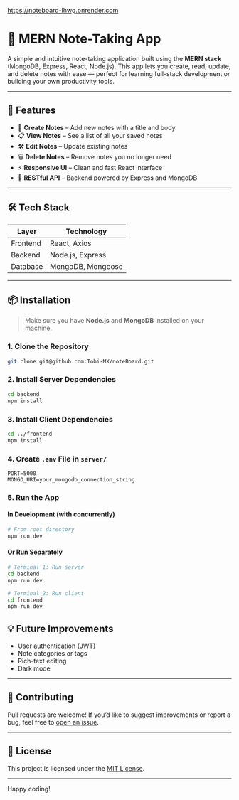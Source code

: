 https://noteboard-lhwg.onrender.com
# 📝 MERN Note-Taking App

A simple and intuitive note-taking application built using the **MERN stack** (MongoDB, Express, React, Node.js). This app lets you create, read, update, and delete notes with ease — perfect for learning full-stack development or building your own productivity tools.

---

## 🚀 Features

* 🧾 **Create Notes** – Add new notes with a title and body
* 📋 **View Notes** – See a list of all your saved notes
* 🛠 **Edit Notes** – Update existing notes
* 🗑 **Delete Notes** – Remove notes you no longer need
* ⚡ **Responsive UI** – Clean and fast React interface
* 🔗 **RESTful API** – Backend powered by Express and MongoDB

---

## 🛠 Tech Stack

| Layer    | Technology        |
| -------- | ----------------- |
| Frontend | React, Axios      |
| Backend  | Node.js, Express  |
| Database | MongoDB, Mongoose |

---

## 📦 Installation

> Make sure you have **Node.js** and **MongoDB** installed on your machine.

### 1. Clone the Repository

```bash
git clone git@github.com:Tobi-MX/noteBoard.git
```

### 2. Install Server Dependencies

```bash
cd backend
npm install
```

### 3. Install Client Dependencies

```bash
cd ../frontend
npm install
```

### 4. Create `.env` File in `server/`

```env
PORT=5000
MONGO_URI=your_mongodb_connection_string
```

### 5. Run the App

#### In Development (with concurrently)

```bash
# From root directory
npm run dev
```

#### Or Run Separately

```bash
# Terminal 1: Run server
cd backend
npm run dev

# Terminal 2: Run client
cd frontend
npm run dev
```


## 💡 Future Improvements

* User authentication (JWT)
* Note categories or tags
* Rich-text editing
* Dark mode

---

## 🤝 Contributing

Pull requests are welcome! If you’d like to suggest improvements or report a bug, feel free to [open an issue](https://github.com/Tobi-MX/noteBoard.git/issues).

---

## 📄 License

This project is licensed under the [MIT License](LICENSE).

---

Happy coding!
